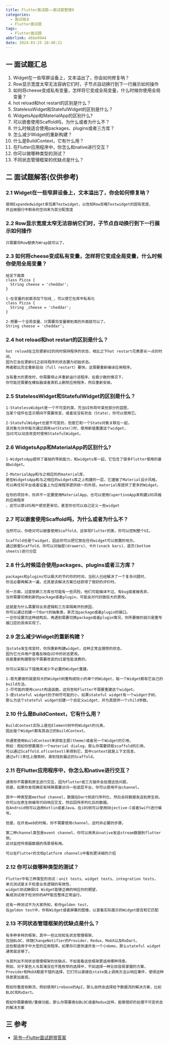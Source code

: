 ```yaml
---
title: Flutter面试题——面试题整理9
categories:
  - 面试相关
  - Flutter面试题
tags:
  - Flutter面试题
abbrlink: d6be9944
date: 2024-03-25 18:40:21
---
```

## 一 面试题汇总

1. Widget在一些窄屏设备上，文本溢出了，你会如何修复呐？
2. Row显示宽度太窄无法容纳它们时，子节点自动换行到下一行展示如何操作
3. 如何将cheese变成私有变量，怎样将它变成全局变量，什么时候你使用全局变量？
4. hot reload和hot restart的区别是什么？
5. StatelessWidget和StatefulWidget的区别是什么？<!--more-->
6. WidgetsApp和MaterialApp的区别什么?
7. 可以嵌套使用Scaffold吗，为什么或者为什么不？
8. 什么时候适合使用packages、plugins或者三方库？
9. 怎么减少Widget的重新构建？
10. 什么是BuildContext，它有什么用？
11. 在Flutter应用程序中，你怎么和native进行交互？
12. 你可以做哪种类型的测试？
13. 不同状态管理框架的优缺点是什么？

## 二  面试题解答(仅供参考)

### 2.1 Widget在一些窄屏设备上，文本溢出了，你会如何修复呐？

```
使用Expandedwidget来包裹Textwidget，以告知Row忽略Textwidget的固有宽度，
并且根据行中剩余的空间来为其分配宽度
```

### 2.2 Row显示宽度太窄无法容纳它们时，子节点自动换行到下一行展示如何操作

```
只需要将Row替换为Wrap就可以了。
```


### 2.3  如何将cheese变成私有变量，怎样将它变成全局变量，什么时候你使用全局变量？

```
给定下面类
class Pizza {
  String cheese = 'cheddar';
}

1-在变量的前面添加下划线_，可以使它在库中私有化
class Pizza {
  String _cheese = 'cheddar';
}

2-想要一个全局变量，只需要将变量移到类的外面就可以了。
String cheese = 'cheddar';
```

### 2.4 hot reload和hot restart的区别是什么？

```
hot reload在立刻更新UI的同时保持程序的状态，相比之下hot restart花费更长一点的时间，
因为它会在更新UI之前将程序的状态置为初始状态。
两者都比完全重新启动（full restart）要快，这需要重新编译应用程序。

当有重大的更改时，你需要停止并重新运行该程序，在极少数的情况下，
你可能还需要在模拟器或者真机上删除应用程序，然后重新安装。
```

### 2.5 StatelessWidget和StatefulWidget的区别是什么？

```
1-StatelessWidget是一个不可变的类，充当UI布局中某些部分的蓝图，
当某个组件在显示期间不需要改变，或者说没有状态（State），你可以使用它。

2-StatefulWidget也是不可变的，但是它和一个State对象关联在一起，
该对象允许你每次通过调用setState()时，使用新值重建这个widget，
当UI可以动态改变时使用StatefulWidget。
```

### 2.6 WidgetsApp和MaterialApp的区别什么?

```
1-WidgetsApp提供了基础的导航能力，和widgets库一起，它包含了很多Flutter使用的基础widget。

2-MaterialApp和与之相应的的material库，
是在WidgetsApp和与之相应的widgets库之上构建的一层，它遵循了Material设计风格，
可以再任何平台或者设备上为应用程序提供统一的外观，material库提供了更多的Widget。

在你的项目中，你并不一定要使用MaterialApp，也可以使用CupertinoApp来构建iOS风格的应用程序
，这可以使iOS用户感觉更亲切，甚至你也可以自己定义一些widget
```

### 2.7 可以嵌套使用Scaffold吗，为什么或者为什么不？

```
当然可以，你绝对可以嵌套使用Scaffold，这体现Flutter的美，你可以控制整个UI。

Scaffold也是个widget，因此你可以把它放在任何widget可以放置的地方。
通过嵌套Scaffold，你可以对抽屉(drawers)、卡片(snack bars)、底页(bottom sheets)进行分层
```

### 2.8 什么时候适合使用packages、plugins或者三方库？

```
packages和plugins可以极大的节约你的时间，当别人已经解决了一个复杂问题时，
你没必要再解决一遍，尤其是该解决方案已经获得了很好的评价时。

另一方面，过度依赖三方库也可能有一些风险，他们可能编译不过、有bug或者被丢弃，
当你需要切换到新的package或者plugin，可能会对代码做巨大的更改。

这就是为什么需要将业务逻辑和三方库隔离开的原因，
你可以通过创建一个Dart的抽象类，来充当package或者plugin的接口。
一旦你设置完这种结构后，再遇到需要切换package或者plugin情况，你所要做的就只是重写接口层的具体实现了。
```

### 2.9 怎么减少Widget的重新构建？

```
当state发生改变时，你将重新构建widget，这种正常且理想的状态，
因为它允许用户查看反映在UI中的状态更改。
但是重新构建那些不需要改变的UI是性能浪费的。

你可以采取以下措施来减少不必要的Widget重建。

1-首先要做的就是将大的Widget树重构成较小的单个的Widget，每一个Widget都有它自己的build方法。
2-尽可能的使用const构造函数，这将告知Flutter不需要重建这个widget。
3-使stateful widget的子树尽可能的小，如果stateful widget有一个widget子树，
那么为这个stateful widget创建一个自定义widget，并为其提供一个child参数。
```

### 2.10 什么是BuildContext，它有什么用？

```
BuildContext实际上是在Element树中的Widget的元素，
因此每个Widget都有其自己的BuildContext。

你通常使用BuildContext来获取主题(theme)或者另一个Widget的引用，
例如：假如你想要展示一个material dialog，那么你需要获取scaffold的引用，
可以通过Scaffold.of(context)来得到它，其中context就是上下文信息，
通过of()来往上搜索树，直到找到最近的Scaffold。
```
### 2.11 在Flutter应用程序中，你怎么和native进行交互？

```
通常你不需要和原生进行交互，因为Flutter或三方插件会处理这些问题，
但是，如果你发现确实有特殊需要访问一些底层平台，你可以使用平台channel。

其中一种类型是method channel，数据在Dart侧进行序列化，然后会将数据发送到原生侧，
你可以在原生侧编写代码响应交互，然后回传序列化后的数据。
在Android侧可以选用Kotlin或者Java，在iOS侧可以使用Objective-C或者Swift进行编写。

但是，在开发web的时候，你不需要使用channel，这时非必要的步骤。

第二种channel类型是event channel，你可以用来从native发送stream数据到flutter侧，
这对监控传感器数据的场景很有用。

可以在Flutter的文档platform channels中看到更详细的介绍
```

### 2.12 你可以做哪种类型的测试？

```
Flutter中有三种类型的测试：unit tests、widget tests、integration tests，
单元测试是关于检查业务逻辑的有效性，
widget测试确保UI Widget能够正确的响应你的期望，
集成测试用于检测你的APP能否整体正常运行。

还有一种测试不为大家所知，称作golden test，
在golden test中，你有Widget或者屏幕的图像，以查看实际展示的Widget是否和它匹配
```

### 2.13 不同状态管理框架的优缺点是什么？

```
有多种多样的框架，其中一些比较知名状态管理框架，
包括BLOC、伴随ChangeNotifier的Provider、Redux、MobX以及RxDart。
这些都适用于中大型的应用程序。如果你只是快速开发一个小demo，那么stateful widget通常就足够了。

与其列出不同状态管理框架的优缺点，不如查看这些框架更适用哪种场景。
例如，对于某些人与其淹没在不胜枚举的选择中，不如选择一种比较容易掌握的方案，
Provider和MobX都是不错的选择，它们可以直接在state类上调用方法以响应事件，使得这种场景更加直观。

假如你重度依赖流，例如使用Firebase的ApI，那么自然会选择给予数据流的解决方案，比如BLOC和RxDart。

假如你需要撤销/重做功能，那么你需要类似BLOC或者Redux这样，能够很好的处理不可变状态的解决方案
```

## 三 参考


* [简书—Flutter面试题带答案](https://www.jianshu.com/p/de8fbb09dfb4)


